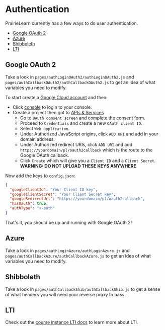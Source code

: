 # Authentication

PrairieLearn currently has a few ways to do user authentication.

- [Google OAuth 2](#google-oauth-2)
- [Azure](#azure)
- [Shibboleth](#shibboleth)
- [LTI](../courseInstance.md#lti-overview)

## Google OAuth 2

Take a look in `pages/authLoginOAuth2/authLoginOAuth2.js` and `pages/authCallbackOAuth2/authCallbackOAuth2.js` to get an idea of what variables you need to modify.

To start create a [Google Cloud account](https://cloud.google.com/) and then:

- Click [console](https://console.cloud.google.com/) to login to your console.
- Create a project then got to [APIs & Services](https://console.cloud.google.com/apis/dashboard).
  - Go to `OAuth consent screen` and complete the consent form.
  - Proceed to `Credentials` and create a new `OAuth client ID`.
  - Select `Web application`.
  - Under Authorized JavaScript origins, click `ADD URI` and add in your domain address.
  - Under Authorized redirect URIs, click `ADD URI` and add `https://yourdomain/pl/oauth2callback` which is the route to the Google OAuth callback.
  - Click `Create` which will give you a `Client ID` and a `Client Secret`. **WARNING: DO NOT UPLOAD THESE KEYS ANYWHERE**

Now add the keys to `config.json`:

```json
{
  "googleClientId": "Your Client ID key",
  "googleClientSecret": "Your Client Secret key",
  "googleRedirectUrl": "https://yourdomain/pl/oauth2callback",
  "hasOauth": true,
  "authType": "x-auth"
}
```

That's it, you should be up and running with Google OAuth 2!

## Azure

Take a look in `pages/authLoginAzure/authLoginAzure.js` and `pages/authCallbackAzure/authCallbackAzure.js` to get an idea of what variables you need to modify.

## Shibboleth

Take a look in `pages/authCallbackShib/authCallbackShib.js` to get a sense of what headers you will need your reverse proxy to pass.

## LTI

Check out the [course instance LTI docs](../courseInstance.md#lti-overview) to learn more about LTI.
